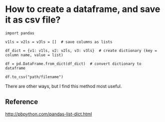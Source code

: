 # How to create a dataframe, and save it as csv file?



```
import pandas

v1ls = v2ls = v3ls = []  # save columns as lists

df_dict = {v1: v1ls, v2: v2ls, v3: v3ls}  # create dictionary (key = column name, value = list)

df = pd.DataFrame.from_dict(df_dict)  # convert dictionary to dataframe

df.to_csv("path/filename")
```

There are other ways, but I find this method most useful. 

## Reference
http://pbpython.com/pandas-list-dict.html
